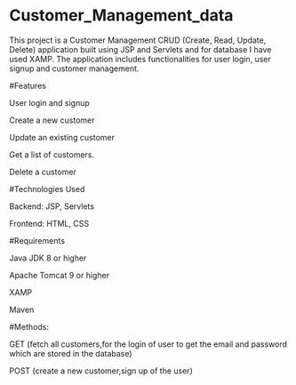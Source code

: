 # Customer_Management_data
This project is a Customer Management CRUD (Create, Read, Update, Delete) application built using JSP and Servlets and for database I have used XAMP. The application includes functionalities for user login, user signup and customer management.



#Features



User login and signup


Create a new customer


Update an existing customer


Get a list of customers.


Delete a customer



#Technologies Used


Backend: JSP, Servlets


Frontend: HTML, CSS


#Requirements


Java JDK 8 or higher


Apache Tomcat 9 or higher


XAMP


Maven



#Methods:


GET (fetch all customers,for the login of user to get the email and password which are stored in the database)



POST (create a new customer,sign up of the user)
